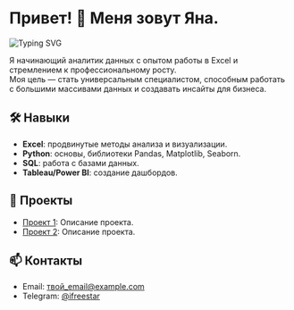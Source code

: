 # Привет! 👋 Меня зовут Яна.
![Typing SVG](https://readme-typing-svg.herokuapp.com/?lines=Аналитик+данных;Люблю+Excel+и+Python;Изучаю+SQL+и+Tableau)

Я начинающий аналитик данных с опытом работы в Excel и стремлением к профессиональному росту.  
Моя цель — стать универсальным специалистом, способным работать с большими массивами данных и создавать инсайты для бизнеса.

## 🛠️ Навыки
- **Excel**: продвинутые методы анализа и визуализации.
- **Python**: основы, библиотеки Pandas, Matplotlib, Seaborn.
- **SQL**: работа с базами данных.
- **Tableau/Power BI**: создание дашбордов.

## 📂 Проекты
- [Проект 1](ссылка): Описание проекта.
- [Проект 2](ссылка): Описание проекта.

## 📫 Контакты
- Email: твой_email@example.com
- Telegram: [@ifreestar](https://t.me/freestar)
